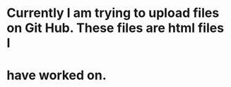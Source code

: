 # Currently I am trying to upload files on Git Hub. These files are html files I

# have worked on.
